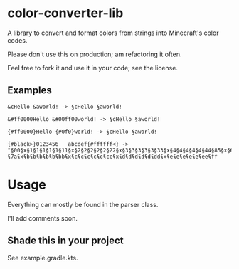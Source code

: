 # color-converter-lib
A library to convert and format colors from strings into Minecraft's color codes.

Please don't use this on production; am refactoring it often.

Feel free to fork it and use it in your code; see the license.

## Examples
```
&cHello &aworld! -> §cHello §aworld!

&#ff0000Hello &#00ff00world! -> §cHello §aworld!

{#ff0000}Hello {#0f0}world! -> §cHello §aworld!

{#black>}0123456   abcdef{#ffffff<} -> "§00§x§1§1§1§1§1§11§x§2§2§2§2§2§22§x§3§3§3§3§3§33§x§4§4§4§4§4§44§85§x§6§6§6§6§6§66   §7a§x§b§b§b§b§b§bb§x§c§c§c§c§c§cc§x§d§d§d§d§d§dd§x§e§e§e§e§e§ee§ff
```

# Usage
Everything can mostly be found in the parser class.

I'll add comments soon.

## Shade this in your project
See example.gradle.kts.